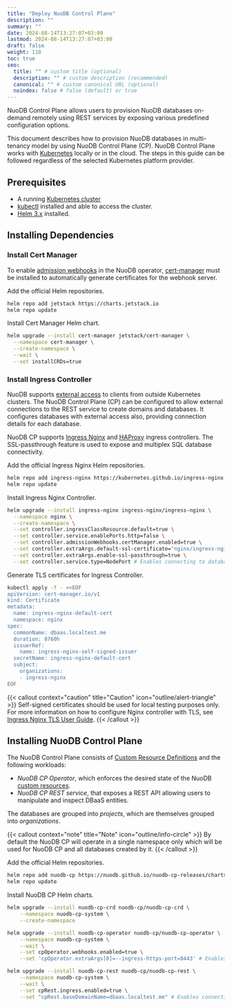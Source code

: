 ```yaml
---
title: "Deploy NuoDB Control Plane"
description: ""
summary: ""
date: 2024-08-14T13:27:07+03:00
lastmod: 2024-08-14T13:27:07+03:00
draft: false
weight: 110
toc: true
seo:
  title: "" # custom title (optional)
  description: "" # custom description (recommended)
  canonical: "" # custom canonical URL (optional)
  noindex: false # false (default) or true
---
```


NuoDB Control Plane allows users to provision NuoDB databases on-demand remotely using REST services by exposing various predefined configuration options.

This document describes how to provision NuoDB databases in multi-tenancy model by using NuoDB Control Plane (CP).
NuoDB Control Plane works with [Kubernetes][1] locally or in the cloud.
The steps in this guide can be followed regardless of the selected Kubernetes platform provider.

## Prerequisites

- A running [Kubernetes cluster][2]
- [kubectl][3] installed and able to access the cluster.
- [Helm 3.x][4] installed.

## Installing Dependencies

### Install Cert Manager

To enable [admission webhooks][7] in the NuoDB operator, [cert-manager](https://github.com/cert-manager/cert-manager) must be installed to automatically generate certificates for the webhook server.

Add the official Helm repositories.

```sh
helm repo add jetstack https://charts.jetstack.io
helm repo update
```

Install Cert Manager Helm chart.

```sh
helm upgrade --install cert-manager jetstack/cert-manager \
  --namespace cert-manager \
  --create-namespace \
  --wait \
  --set installCRDs=true
```

### Install Ingress Controller

NuoDB supports [external access](https://github.com/nuodb/nuodb-helm-charts/blob/master/docs/HowToConnectExternally.md) to clients from outside Kubernetes clusters.
The NuoDB Control Plane (CP) can be configured to allow external connections to the REST service to create domains and databases.
It configures databases with external access also, providing connection details for each database.

NuoDB CP supports [Ingress Nginx](https://kubernetes.github.io/ingress-nginx) and [HAProxy](https://github.com/haproxytech/kubernetes-ingress) ingress controllers.
The SSL-passthrough feature is used to expose and multiplex SQL database connectivity.

Add the official Ingress Nginx Helm repositories.

```sh
helm repo add ingress-nginx https://kubernetes.github.io/ingress-nginx
helm repo update
```

Install Ingress Nginx Controller.

```sh
helm upgrade --install ingress-nginx ingress-nginx/ingress-nginx \
  --namespace nginx \
  --create-namespace \
  --set controller.ingressClassResource.default=true \
  --set controller.service.enablePorts.http=false \
  --set controller.admissionWebhooks.certManager.enabled=true \
  --set controller.extraArgs.default-ssl-certificate="nginx/ingress-nginx-default-cert" \
  --set controller.extraArgs.enable-ssl-passthrough=true \
  --set controller.service.type=NodePort # Enables connecting to databases with port-forwarding
```

Generate TLS certificates for Ingress Controller.

```sh
kubectl apply -f - <<EOF
apiVersion: cert-manager.io/v1
kind: Certificate
metadata:
  name: ingress-nginx-default-cert
  namespace: nginx
spec:
  commonName: dbaas.localtest.me
  duration: 8760h
  issuerRef:
    name: ingress-nginx-self-signed-issuer
  secretName: ingress-nginx-default-cert
  subject:
    organizations:
    - ingress-nginx
EOF
```

{{< callout context="caution" title="Caution" icon="outline/alert-triangle" >}}
Self-signed certificates should be used for local testing purposes only.
For more information on how to configure Nginx controller with TLS, see [Ingress Nginx TLS User Guide](https://github.com/kubernetes/ingress-nginx/blob/main/docs/user-guide/tls.md).
{{< /callout >}}

## Installing NuoDB Control Plane

The NuoDB Control Plane consists of [Custom Resource Definitions][5] and the following workloads:

- *NuoDB CP Operator*, which enforces the desired state of the NuoDB [custom resources][6].
- *NuoDB CP REST service*, that exposes a REST API allowing users to manipulate and inspect DBaaS entities.

The databases are grouped into *projects*, which are themselves grouped into *organizations*.

{{< callout context="note" title="Note" icon="outline/info-circle" >}}
By default the NuoDB CP will operate in a single namespace only which will be used for NuoDB CP and all databases created by it.
{{< /callout >}}

Add the official Helm repositories.

```sh
helm repo add nuodb-cp https://nuodb.github.io/nuodb-cp-releases/charts
helm repo update
```

Install NuoDB CP Helm charts.

```sh {title="Install DBaaS CRDs"}
helm upgrade --install nuodb-cp-crd nuodb-cp/nuodb-cp-crd \
    --namespace nuodb-cp-system \
    --create-namespace
```

```sh {title="Install DBaaS operator"}
helm upgrade --install nuodb-cp-operator nuodb-cp/nuodb-cp-operator \
    --namespace nuodb-cp-system \
    --wait \
    --set cpOperator.webhooks.enabled=true \
    --set 'cpOperator.extraArgs[0]=--ingress-https-port=8443' # Enables connecting to databases with port-forwarding
```

```sh {title="Install DBaaS REST service"}
helm upgrade --install nuodb-cp-rest nuodb-cp/nuodb-cp-rest \
    --namespace nuodb-cp-system \
    --wait \
    --set cpRest.ingress.enabled=true \
    --set "cpRest.baseDomainName=dbaas.localtest.me" # Enables connecting to databases with port-forwarding
```

[1]: https://kubernetes.io/docs/home/
[2]: https://kubernetes.io/docs/concepts/overview/components/
[3]: https://kubernetes.io/docs/tasks/tools/
[4]: https://helm.sh/
[5]: https://kubernetes.io/docs/concepts/extend-kubernetes/api-extension/custom-resources/#customresourcedefinitions
[6]: https://kubernetes.io/docs/concepts/extend-kubernetes/api-extension/custom-resources/#custom-resources
[7]: https://kubernetes.io/docs/reference/access-authn-authz/extensible-admission-controllers/
